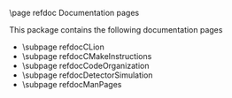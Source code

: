 \page refdoc Documentation pages

This package contains the following documentation pages

- \subpage refdocCLion
- \subpage refdocCMakeInstructions
- \subpage refdocCodeOrganization
- \subpage refdocDetectorSimulation
- \subpage refdocManPages
